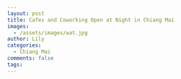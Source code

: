 ```yaml
---
layout: post
title: Cafes and Coworking Open at Night in Chiang Mai
images:
  - /assets/images/wat.jpg
author: Lily
categories:
  - Chiang Mai
comments: false
tags:
---
```


